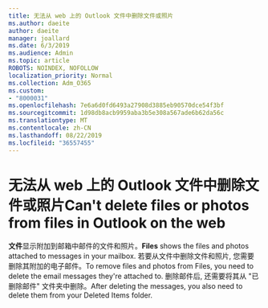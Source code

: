 ```yaml
---
title: 无法从 web 上的 Outlook 文件中删除文件或照片
ms.author: daeite
author: daeite
manager: joallard
ms.date: 6/3/2019
ms.audience: Admin
ms.topic: article
ROBOTS: NOINDEX, NOFOLLOW
localization_priority: Normal
ms.collection: Adm_O365
ms.custom:
- "8000031"
ms.openlocfilehash: 7e6a6d0fd6493a27908d3885eb90570dce54f3bf
ms.sourcegitcommit: 1d98db8acb9959aba3b5e308a567ade6b62da56c
ms.translationtype: MT
ms.contentlocale: zh-CN
ms.lasthandoff: 08/22/2019
ms.locfileid: "36557455"
---
```

# <a name="cant-delete-files-or-photos-from-files-in-outlook-on-the-web"></a><span data-ttu-id="6553b-102">无法从 web 上的 Outlook 文件中删除文件或照片</span><span class="sxs-lookup"><span data-stu-id="6553b-102">Can't delete files or photos from files in Outlook on the web</span></span>

<span data-ttu-id="6553b-103">**文件**显示附加到邮箱中邮件的文件和照片。</span><span class="sxs-lookup"><span data-stu-id="6553b-103">**Files** shows the files and photos attached to messages in your mailbox.</span></span> <span data-ttu-id="6553b-104">若要从文件中删除文件和照片, 您需要删除其附加的电子邮件。</span><span class="sxs-lookup"><span data-stu-id="6553b-104">To remove files and photos from Files, you need to delete the email messages they're attached to.</span></span> <span data-ttu-id="6553b-105">删除邮件后, 还需要将其从 "已删除邮件" 文件夹中删除。</span><span class="sxs-lookup"><span data-stu-id="6553b-105">After deleting the messages, you also need to delete them from your Deleted Items folder.</span></span>